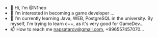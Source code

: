 - 👋 Hi, I’m @N1heo
- 👀 I’m interested in becoming a game developer ...
- 🌱 I’m currently learning Java, WEB, PostgreSQL in the university. By myself, I'm trying to learn c++, as it's very good for GameDev...
- 📫 How to reach me napsatarov@gmail.com, +996557457070...

<!---
N1heo/N1heo is a ✨ special ✨ repository because its `README.md` (this file) appears on your GitHub profile.
You can click the Preview link to take a look at your changes.
--->
